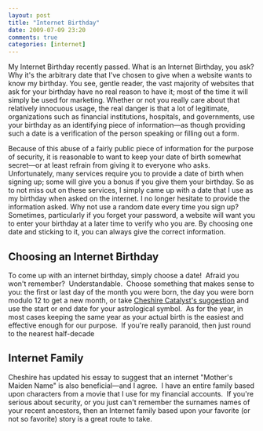 ```yaml
---
layout: post
title: "Internet Birthday"
date: 2009-07-09 23:20
comments: true
categories: [internet]
---
```

My Internet Birthday recently passed.  What is an Internet Birthday, you ask?  Why it's the arbitrary date that I've chosen to give when a website wants to know my birthday.  You see, gentle reader, the vast majority of websites that ask for your birthday have no real reason to have it; most of the time it will simply be used for marketing.  Whether or not you really care about that relatively innocuous usage, the real danger is that a lot of legitimate, organizations such as financial institutions, hospitals, and governments, use your birthday as an identifying piece of information—as though providing such a date is a verification of the person speaking or filling out a form.

Because of this abuse of a fairly public piece of information for the purpose of security, it is reasonable to want to keep your date of birth somewhat secret—or at least refrain from giving it to everyone who asks.  Unfortunately, many services require you to provide a date of birth when signing up; some will give you a bonus if you give them your birthday.  So as to not miss out on these services, I simply came up with a date that I use as my birthday when asked on the internet.  I no longer hesitate to provide the information asked.  Why not use a random date every time you sign up?  Sometimes, particularly if you forget your password, a website will want you to enter your birthday at a later time to verify who you are.  By choosing one date and sticking to it, you can always give the correct information.
<h2>Choosing an Internet Birthday</h2>
To come up with an internet birthday, simply choose a date!  Afraid you won't remember?  Understandable.  Choose something that makes sense to you: the first or last day of the month you were born, the day you were born modulo 12 to get a new month, or take <a href="http://cheshirecatalyst.com/birthday.html">Cheshire Catalyst's suggestion</a> and use the start or end date for your astrological symbol.  As for the year, in most cases keeping the same year as your actual birth is the easiest and effective enough for our purpose.  If you're really paranoid, then just round to the nearest half-decade
<h2>Internet Family</h2>
Cheshire has updated his essay to suggest that an internet "Mother's Maiden Name" is also beneficial—and I agree.  I have an entire family based upon characters from a movie that I use for my financial accounts.  If you're serious about security, or you just can't remember the surnames names of your recent ancestors, then an Internet family based upon your favorite (or not so favorite) story is a great route to take.
